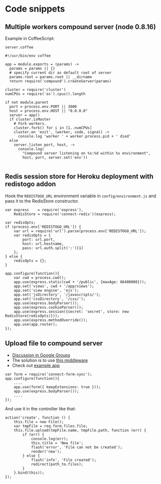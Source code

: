 # Code snippets

## Multiple workers compound server (node 0.8.16)

Example in CoffeeScript:

`server.coffee`
```
#!/usr/bin/env coffee

app = module.exports = (params) ->
  params = params || {}
  # specify current dir as default root of server
  params.root = params.root || __dirname
  return require('compound').createServer(params)

cluster = require('cluster')
numCPUs = require('os').cpus().length

if not module.parent
  port = process.env.PORT || 3000
  host = process.env.HOST || "0.0.0.0"
  server = app()
  if cluster.isMaster
    # Fork workers.
    cluster.fork() for i in [1..numCPUs]
    cluster.on 'exit', (worker, code, signal) ->
      console.log 'worker ' + worker.process.pid + ' died'
  else
    server.listen port, host, ->
      console.log(
        "Compound server listening on %s:%d within %s environment",
        host, port, server.set('env'))
        
```

## Redis session store for Heroku deployment with redistogo addon

Hook the `REDISTOGO_URL` environment variable in `config/environment.js` and pass it to the RedisStore constructor.

```
var express    = require('express'),
    RedisStore = require('connect-redis')(express);
    
var redisOpts;
if (process.env['REDISTOGO_URL']) {
    var url = require('url').parse(process.env['REDISTOGO_URL']);
    var redisOpts = {
        port: url.port,
        host: url.hostname,
        pass: url.auth.split(':')[1]
    };
} else {
    redisOpts = {};
}

app.configure(function(){
    var cwd = process.cwd();
    app.use(express.static(cwd + '/public', {maxAge: 86400000}));
    app.set('views', cwd + '/app/views');
    app.set('view engine', 'ejs');
    app.set('jsDirectory', '/javascripts/');
    app.set('cssDirectory', '/css/');
    app.use(express.bodyParser());
    app.use(express.cookieParser());
    app.use(express.session({secret: 'secret', store: new RedisStore(redisOpts)}));
    app.use(express.methodOverride());
    app.use(app.router);
});
```

## Upload file to compound server

* <a href="http://groups.google.com/group/railwayjs/browse_thread/thread/592df72830898e9a" target="_blank">Discussion in Google Groups</a>
* The solution is to use <a href="https://github.com/anatoliychakkaev/connect-form-sync" target="_blank">this middleware</a>
* Check out <a href="https://github.com/anatoliychakkaev/railway-example-upload" target="_blank">example app</a>

```
var form = require('connect-form-sync');
app.configure(function(){
    ....
    app.use(form({ keepExtensions: true }));
    app.use(express.bodyParser());
    ....
});
```

And use it in the controller like that:

```
action('create', function () {
    this.file = new File();
    var tmpFile = req.form.files.file;
    this.file.upload(tmpFile.name, tmpFile.path, function (err) {
        if (err) {
            console.log(err);
            this.title = 'New file';
            flash('error', 'File can not be created');
            render('new');
        } else {
            flash('info', 'File created');
            redirect(path_to.files);
        }
    }.bind(this));
});
```
